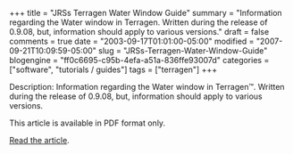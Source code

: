 +++
title = "JRSs Terragen Water Window Guide"
summary = "Information regarding the Water window in Terragen. Written during the release of 0.9.08, but, information should apply to various versions."
draft = false
comments = true
date = "2003-09-17T01:01:00-05:00"
modified = "2007-09-21T10:09:59-05:00"
slug = "JRSs-Terragen-Water-Window-Guide"
blogengine = "ff0c6695-c95b-4efa-a51a-836ffe93007d"
categories = ["software", "tutorials / guides"]
tags = ["terragen"]
+++

<p>
Description: Information regarding the Water window in Terragen&trade;. Written during the release of 0.9.08, but, information should apply to various versions.
</p>
<p>
This article is available in PDF format only.
</p>
<p>
<a href="/files/terragen/terragenwater.pdf" target="_blank">Read the article</a>.
</p>

